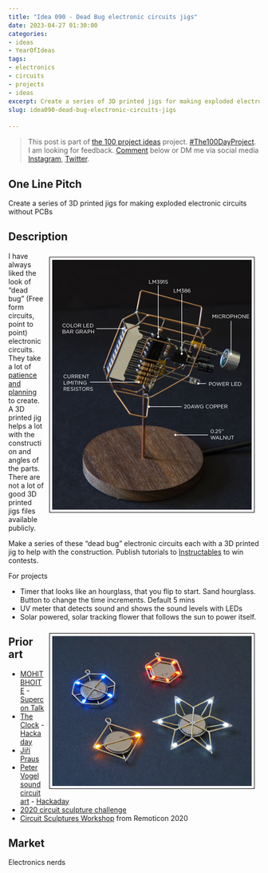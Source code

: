 ```yaml
---
title: "Idea 090 - Dead Bug electronic circuits jigs"
date: 2023-04-27 01:30:00
categories:
- ideas
- YearOfIdeas
tags:
- electronics
- circuits
- projects
- ideas
excerpt: Create a series of 3D printed jigs for making exploded electronic circuits without PCBs
slug: idea090-dead-bug-electronic-circuits-jigs

---
```


> This post is part of [the 100 project ideas](/projects/2023-100-ideas/) project. [#The100DayProject](https://www.the100dayproject.org/). I am looking for feedback. <a href='#utterances-comments'>Comment</a> below or DM me via social media <a href="https://instagram.com/funvill" rel="nofollow noopener noreferrer"><i class="fab fa-fw fa-instagram" aria-hidden="true"></i><span class="label">Instagram</span></a>, <a href="https://twitter.com/funvill" rel="nofollow noopener noreferrer"><i class="fab fa-fw fa-twitter" aria-hidden="true"></i><span class="label">Twitter</span></a>.

## One Line Pitch

Create a series of 3D printed jigs for making exploded electronic circuits without PCBs

## Description

<img src='\public\uploads\2023\mohit-bhoite.png' alt='mohit-bhoite' title='mohit-bhoite' style="float: right; max-width: 400px; margin: 10px; border: 1px solid black; padding: 5px">I have always liked the look of “dead bug” (Free form circuits, point to point) electronic circuits. They take a lot of [patience and planning](https://www.hackster.io/jiripraus/led-jewelry-82430a) to create. A 3D printed jig helps a lot with the construction and angles of the parts. There are not a lot of good 3D printed jigs files available publicly.

Make a series of these “dead bug” electronic circuits each with a 3D printed jig to help with the construction. Publish tutorials to [Instructables](https://www.instructables.com/) to win contests.

For projects

- Timer that looks like an hourglass, that you flip to start. Sand hourglass. Button to change the time increments. Default 5 mins
- UV meter that detects sound and shows the sound levels with LEDs
- Solar powered, solar tracking flower that follows the sun to power itself.

<img src='\public\uploads\2023\jiri-praus.png' alt='jiri-praus' title='jiri-praus' style="float: right; max-width: 400px; margin: 10px; border: 1px solid black; padding: 5px">

## Prior art

- [MOHIT BHOITE](https://www.bhoite.com/sculptures/) - [Supercon Talk](https://www.youtube.com/watch?v=LqVFxNFGNbc)
- [The Clock](http://techno-logic-art.com/clock.htm) - [Hackaday](https://hackaday.com/2021/11/10/a-breathtaking-circuit-sculpture-clock/)
- [Jiří Praus](https://www.hackster.io/jiripraus/projects)
- [Peter Vogel sound circuit art](https://hellocircuits.com/2013/10/19/peter-vogel-sound-circuit-art/) - [Hackaday](https://hackaday.com/2021/11/10/a-breathtaking-circuit-sculpture-clock/)
- [2020 circuit sculpture challenge](https://hackaday.io/contest/174093-2020-circuit-sculpture-challenge)
- [Circuit Sculptures Workshop](https://www.youtube.com/watch?v=p5GvcxMcR74) from Remoticon 2020

## Market

Electronics nerds
